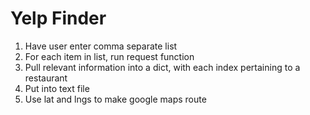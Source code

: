 Yelp Finder
===

1. Have user enter comma separate list 
2. For each item in list, run request function
3. Pull relevant information into a dict, with each index pertaining to a restaurant
4. Put into text file
5. Use lat and lngs to make google maps route
